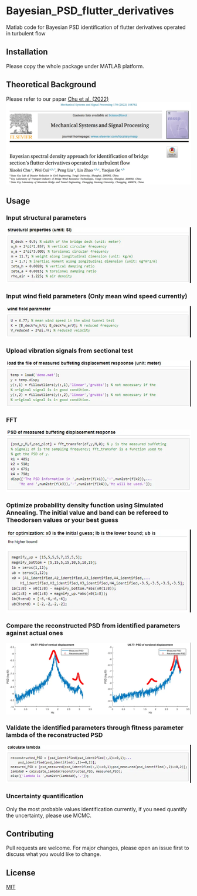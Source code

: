 # Bayesian_PSD_flutter_derivatives
Matlab code for Bayesian PSD identification of flutter derivatives operated in turbulent flow

## Installation
Please copy the whole package under MATLAB platform. 

## Theoretical Background
Please refer to our papar [Chu et al. (2022)](https://doi.org/10.1016/j.ymssp.2021.108782)
![paper](/readmeFigures/paper.png)

## Usage

### Input structural parameters
![structure](/readmeFigures/structure.png)

### Input wind field parameters (Only mean wind speed currently)
![windField](/readmeFigures/windField.png)

### Upload vibration signals from sectional test
![buffetingSignal](/readmeFigures/buffetingSignal.png)

### FFT
![fft](/readmeFigures/fft.png)


### Optimize probability density function using Simulated Annealing. The initial value and band can be refereed to Theodorsen values or your best guess
![optimize](/readmeFigures/optimize.png)

### Compare the reconstructed PSD from identified parameters against actual ones
![validate](/readmeFigures/validate.png)

### Validate the identified parameters through fitness parameter lambda of the reconstructed PSD
![fitness](/readmeFigures/fitness.png)

### Uncertainty quantification
Only the most probable values identification currently, if you need quantify the uncertainty, please use MCMC.

## Contributing
Pull requests are welcome. For major changes, please open an issue first to discuss what you would like to change.


## License
[MIT](https://choosealicense.com/licenses/mit/)
